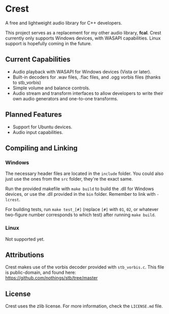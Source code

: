 # Crest
A free and lightweight audio library for C++ developers.

This project serves as a replacement for my other audio library, **fcal**. Crest currently only supports Windows devices, with WASAPI capabilities. Linux support is hopefully coming in the future.

## Current Capabilities
- Audio playback with WASAPI for Windows devices (Vista or later).
- Built-in decoders for .wav files, .flac files, and .ogg vorbis files (thanks to stb_vorbis)
- Simple volume and balance controls.
- Audio stream and transform interfaces to allow developers to write their own audio generators and one-to-one transforms.

## Planned Features
- Support for Ubuntu devices.
- Audio input capabilities.

## Compiling and Linking

### Windows
The necessary header files are located in the ```include``` folder. You could also just use the ones from the ```src``` folder, they're the exact same.

Run the provided makefile with ```make build``` to build the .dll for Windows devices, or use the .dll provided in the ```bin``` folder. Remember to link with ```-lcrest```.

For building tests, run ```make test_[#]``` (replace ```[#]``` with ```01```, ```02```, or whatever two-figure number corresponds to which test) after running ```make build```.

### Linux
Not supported yet.

## Attributions
Crest makes use of the vorbis decoder provided with ```stb_vorbis.c```. This file is public-domain, and found here: https://github.com/nothings/stb/tree/master

## License
Crest uses the zlib license. For more information, check the ```LICENSE.md``` file.